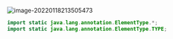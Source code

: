 ![image-20220118213505473](https://home.innky.xyz:25566/images/image-20220118213505473.png)

```java
import static java.lang.annotation.ElementType.*;
import static java.lang.annotation.ElementType.TYPE;
```
